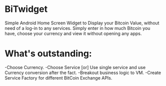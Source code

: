 # BiTwidget
Simple Android Home Screen Widget to Display your Bitcoin Value, without need of a log-in to any services. Simply enter in how much Bitcoin you have, choose your currency and view it without opening any apps.

# What's outstanding:
-Choose Currency.
-Choose Service [or] Use single service and use Currency conversion after the fact.
-Breakout business logic to VM.
-Create Service Factory for different BitCoin Exchange APIs.
